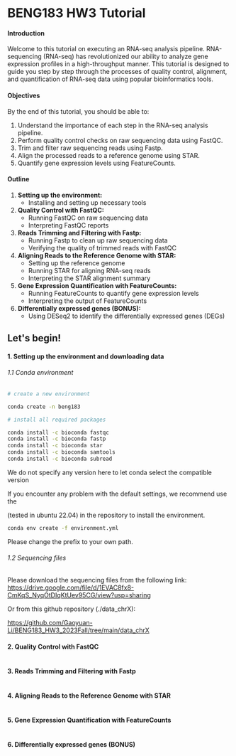 # BENG183 HW3 Tutorial
#### Introduction

Welcome to this tutorial on executing an RNA-seq analysis pipeline. RNA-sequencing (RNA-seq) has revolutionized our ability to analyze gene expression profiles in a high-throughput manner. This tutorial is designed to guide you step by step through the processes of quality control, alignment, and quantification of RNA-seq data using popular bioinformatics tools.

#### Objectives

By the end of this tutorial, you should be able to:

1. Understand the importance of each step in the RNA-seq analysis pipeline.
2. Perform quality control checks on raw sequencing data using FastQC.
3. Trim and filter raw sequencing reads using Fastp.
4. Align the processed reads to a reference genome using STAR.
5. Quantify gene expression levels using FeatureCounts.

#### Outline

1. **Setting up the environment:**
   - Installing and setting up necessary tools
2. **Quality Control with FastQC:**
   - Running FastQC on raw sequencing data
   - Interpreting FastQC reports
3. **Reads Trimming and Filtering with Fastp:**
   - Running Fastp to clean up raw sequencing data
   - Verifying the quality of trimmed reads with FastQC
4. **Aligning Reads to the Reference Genome with STAR:**
   - Setting up the reference genome
   - Running STAR for aligning RNA-seq reads
   - Interpreting the STAR alignment summary
5. **Gene Expression Quantification with FeatureCounts:**
   - Running FeatureCounts to quantify gene expression levels
   - Interpreting the output of FeatureCounts
6. **Differentially expressed genes (BONUS):**
   - Using DESeq2 to identify the differentially expressed genes (DEGs)

## **Let's begin!**

#### 1. Setting up the environment and downloading data

###### 1.1 Conda environment

```bash
# create a new environment

conda create -n beng183

# install all required packages

conda install -c bioconda fastqc
conda install -c bioconda fastp
conda install -c bioconda star
conda install -c bioconda samtools
conda install -c bioconda subread
```

We do not specify any version here to let conda select the compatible version

If you encounter any problem with the default settings, we recommend use the 

[environment.yml]: https://github.com/Gaoyuan-Li/BENG183_HW3_2023Fall/blob/main/environment.yml

 (tested in ubuntu 22.04) in the repository to install the environment.

```bash
conda env create -f environment.yml
```

Please change the prefix to your own path.

###### 1.2 Sequencing files

Please download the sequencing files from the following link: https://drive.google.com/file/d/1EVAC8fx8-CmKqS_NyqOtDIqKtUev95CG/view?usp=sharing

Or from this github repository (./data_chrX):

https://github.com/Gaoyuan-Li/BENG183_HW3_2023Fall/tree/main/data_chrX

#### 2. Quality Control with FastQC

```

```



#### 3. Reads Trimming and Filtering with Fastp

```

```



#### 4. Aligning Reads to the Reference Genome with STAR

```

```



#### 5. Gene Expression Quantification with FeatureCounts

```

```



#### 6. Differentially expressed genes (BONUS)

```

```

